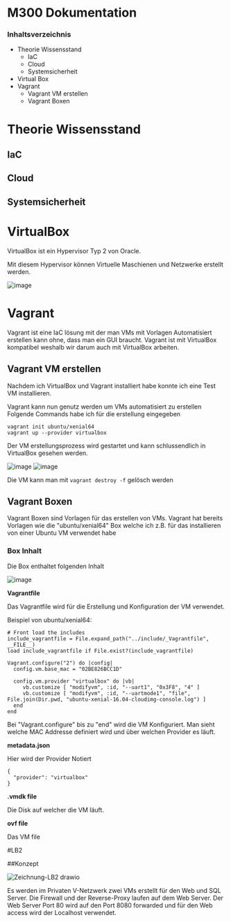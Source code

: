 # M300 Dokumentation
### Inhaltsverzeichnis

* Theorie Wissensstand
  * IaC
  * Cloud
  * Systemsicherheit 
* Virtual Box
* Vagrant
  * Vagrant VM erstellen
  * Vagrant Boxen


# Theorie Wissensstand
## IaC
## Cloud
## Systemsicherheit


# VirtualBox
VirtualBox ist ein Hypervisor Typ 2 von Oracle. 

Mit diesem Hypervisor können Virtuelle Maschienen und Netzwerke erstellt werden.

![image](https://user-images.githubusercontent.com/125886316/223142724-e002532b-e87f-465a-a683-9348230b6580.png)

# Vagrant
Vagrant ist eine IaC lösung mit der man VMs mit Vorlagen Automatisiert erstellen kann ohne, dass man ein GUI braucht.
Vagrant ist mit VirtualBox kompatibel weshalb wir darum auch mit VirtualBox arbeiten.

## Vagrant VM erstellen
Nachdem ich VirtualBox und Vagrant installiert habe konnte ich eine Test VM installieren.

Vagrant kann nun genutz werden um VMs automatisiert zu erstellen
Folgende Commands habe ich für die erstellung eingegeben
```
vagrant init ubuntu/xenial64
vagrant up --provider virtualbox
```
Der VM erstellungsprozess wird gestartet und kann schlussendlich in VirtualBox gesehen werden.

![image](https://user-images.githubusercontent.com/125886316/223126175-f47f51b7-c675-4b6f-afc2-386e0dca97f0.png)
![image](https://user-images.githubusercontent.com/125886316/223127055-7e4ac42f-1a55-46fd-974a-ab8af3143aa9.png)

Die VM kann man mit ```vagrant destroy -f``` gelösch werden 


## Vagrant Boxen
Vagrant Boxen sind Vorlagen für das erstellen von VMs.
Vagrant hat bereits Vorlagen wie die "ubuntu/xenial64" Box welche ich z.B. für das installieren von einer Ubuntu VM verwendet habe

### Box Inhalt

Die Box enthaltet folgenden Inhalt

![image](https://user-images.githubusercontent.com/125886316/223152031-de5c3913-54f2-4d96-9002-c6732de1d3d8.png)

**Vagrantfile**

Das Vagrantfile wird für die Erstellung und Konfiguration der VM verwendet. 

Beispiel von ubuntu/xenial64:

```
# Front load the includes
include_vagrantfile = File.expand_path("../include/_Vagrantfile", __FILE__)
load include_vagrantfile if File.exist?(include_vagrantfile)

Vagrant.configure("2") do |config|
  config.vm.base_mac = "02BE826BCC1D"

  config.vm.provider "virtualbox" do |vb|
     vb.customize [ "modifyvm", :id, "--uart1", "0x3F8", "4" ]
     vb.customize [ "modifyvm", :id, "--uartmode1", "file", File.join(Dir.pwd, "ubuntu-xenial-16.04-cloudimg-console.log") ]
  end
end
```
Bei "Vagrant.configure" bis zu "end" wird die VM Konfiguriert. Man sieht welche MAC Addresse definiert wird und über welchen Provider es läuft.

**metadata.json**

Hier wird der Provider Notiert

```
{
  "provider": "virtualbox"
}
```

**.vmdk file**

Die Disk auf welcher die VM läuft.

**ovf file**

Das VM file



#LB2

##Konzept

![Zeichnung-LB2 drawio](https://user-images.githubusercontent.com/125886316/226170719-48f7535e-b70b-4712-8ce1-ffa7f8cb6d9a.png)

Es werden im Privaten V-Netzwerk zwei VMs erstellt für den Web und SQL Server. Die Firewall und der Reverse-Proxy laufen auf dem Web Server. Der Web Server Port 80 wird auf den Port 8080 forwarded und für den Web access wird der Localhost verwendet. 





